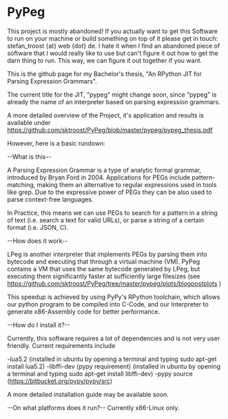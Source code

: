 # PyPeg

This project is mostly abandoned! If you actually want to get this Software to run on your machine or build something on top of it please get in touch: stefan_troost {at} web {dot} de.
I hate it when I find an abandoned piece of software that I would really like to use but can't figure it out how to get the darn thing to run. This way, we can figure it out together if you want.

This is the github page for my Bachelor's thesis, "An RPython JIT for Parsing Expression Grammars".

The current title for the JIT, "pypeg" might change soon, since "pypeg" is already the name of an interpreter based on parsing expression grammars.

A more detailed overview of the Project, it's application and results is available under https://github.com/sktroost/PyPeg/blob/master/pypeg/pypeg_thesis.pdf

However, here is a basic rundown:

--What is this--

A Parsing Expression Grammar is a type of analytic formal grammar, introduced by Bryan Ford in 2004.
Applications for PEGs include pattern-matching, making them an alternative to regular expressions used in tools like grep.
Due to the expressive power of PEGs they can be also used to parse context-free languages.

In Practice, this means we can use PEGs to search for a pattern in a string of text (i.e. search a text for valid URLs),
or parse a string of a certain format (i.e. JSON, C).

--How does it work--

LPeg is another interpreter that implements PEGs by parsing them into bytecode and executing that through a virtual machine (VM).
PyPeg contains a VM that uses the same bytecode generated by LPeg, but executing them significantly faster at sufficiently large filesizes (see https://github.com/sktroost/PyPeg/tree/master/pypeg/plots/blogpostplots )

This speedup is achieved by using PyPy's RPython toolchain, which allows our python program to be compiled into C-Code, and our Interpreter to generate x86-Assembly code for better performance.

--How do I install it?--

Currently, this software requires a lot of dependencies and is not very user friendly. Current requirements include

-lua5.2 (installed in ubuntu by opening a terminal and typing sudo apt-get install lua5.2)
-libffi-dev (pypy requirement) (installed in ubuntu by opening a terminal and typing sudo apt-get install libffi-dev)
-pypy source (https://bitbucket.org/pypy/pypy/src)

A more detailed installation guide may be available soon.

--On what platforms does it run?--
Currently x86-Linux only.
